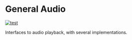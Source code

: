 # General Audio

[![test](https://github.com/stevebob/general-audio/actions/workflows/test.yml/badge.svg)](https://github.com/stevebob/general-audio/actions/workflows/test.yml)

Interfaces to audio playback, with several implementations.
